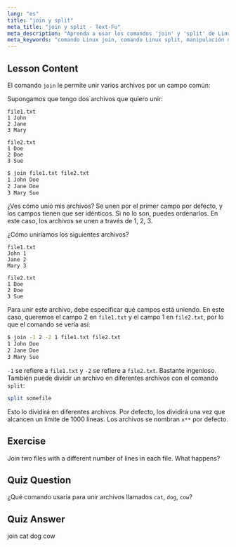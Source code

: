 ```yaml
---
lang: "es"
title: "join y split"
meta_title: "join y split - Text-Fu"
meta_description: "Aprenda a usar los comandos 'join' y 'split' de Linux para la manipulación de archivos. Comprenda cómo combinar archivos por campos comunes y dividir archivos grandes de manera eficiente. Obtenga ejemplos prácticos y consejos."
meta_keywords: "comando Linux join, comando Linux split, manipulación de archivos, tutorial de Linux, línea de comandos, Linux para principiantes, guía de Linux"
---
```


## Lesson Content

El comando `join` le permite unir varios archivos por un campo común:

Supongamos que tengo dos archivos que quiero unir:

```plaintext
file1.txt
1 John
2 Jane
3 Mary

file2.txt
1 Doe
2 Doe
3 Sue
```

```bash
$ join file1.txt file2.txt
1 John Doe
2 Jane Doe
3 Mary Sue
```

¿Ves cómo unió mis archivos? Se unen por el primer campo por defecto, y los campos tienen que ser idénticos. Si no lo son, puedes ordenarlos. En este caso, los archivos se unen a través de 1, 2, 3.

¿Cómo uniríamos los siguientes archivos?

```plaintext
file1.txt
John 1
Jane 2
Mary 3

file2.txt
1 Doe
2 Doe
3 Sue
```

Para unir este archivo, debe especificar qué campos está uniendo. En este caso, queremos el campo 2 en `file1.txt` y el campo 1 en `file2.txt`, por lo que el comando se vería así:

```bash
$ join -1 2 -2 1 file1.txt file2.txt
1 John Doe
2 Jane Doe
3 Mary Sue
```

`-1` se refiere a `file1.txt` y `-2` se refiere a `file2.txt`. Bastante ingenioso. También puede dividir un archivo en diferentes archivos con el comando `split`:

```bash
split somefile
```

Esto lo dividirá en diferentes archivos. Por defecto, los dividirá una vez que alcancen un límite de 1000 líneas. Los archivos se nombran `x**` por defecto.

## Exercise

Join two files with a different number of lines in each file. What happens?

## Quiz Question

¿Qué comando usaría para unir archivos llamados `cat`, `dog`, `cow`?

## Quiz Answer

join cat dog cow
